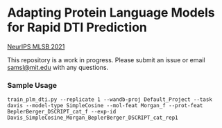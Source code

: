 # Adapting Protein Language Models for Rapid DTI Prediction

[NeurIPS MLSB 2021](https://www.mlsb.io/papers_2021/MLSB2021_Adapting_protein_language_models.pdf)

This repository is a work in progress. Please submit an issue or email samsl@mit.edu with any questions.

### Sample Usage

`train_plm_dti.py --replicate 1 --wandb-proj Default_Project --task davis --model-type SimpleCosine --mol-feat Morgan_f --prot-feat BeplerBerger_DSCRIPT_cat_f --exp-id Davis_SimpleCosine_Morgan_BeplerBerger_DSCRIPT_cat_rep1`
